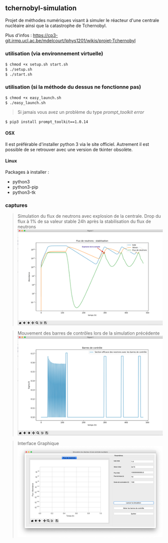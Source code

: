 ## tchernobyl-simulation

Projet de méthodes numériques visant à simuler le réacteur d'une centrale nucléaire ainsi que la catastrophe de Tchernobyl.    

Plus d'infos : https://cp3-git.irmp.ucl.ac.be/mdelcourt/lphys1201/wikis/projet-Tchernobyl

### utilisation (via environnement virtuelle)
```
$ chmod +x setup.sh start.sh
$ ./setup.sh
$ ./start.sh
```

### utilisation (si la méthode du dessus ne fonctionne pas)
```
$ chmod +x easy_launch.sh
$ ./easy_launch.sh
```

> Si jamais vous avez un problème du type _prompt\_toolkit error_
```
$ pip3 install prompt_toolkit==1.0.14
```

#### OSX
Il est préférable d'installer python 3 via le site officiel. Autrement il est possible de se retrouver avec une version de tkinter obsolète.

#### Linux
Packages à installer :

- python3
- python3-pip
- python3-tk

### captures

> Simulation du flux de neutrons avec explosion de la centrale.
> Drop du flux à 1% de sa valeur stable 24h après la stabilisation du flux de neutrons
![simulation du flux de neutrons](/figures/neutron_flow_with_central_explosion.png?raw=true)

> Mouvement des barres de contrôles lors de la simulation précédente
![barres de contrôle](/figures/control_bars_movement.png?raw=true)

> Interface Graphique
![interface graphique](/figures/gui.png?raw=true)
